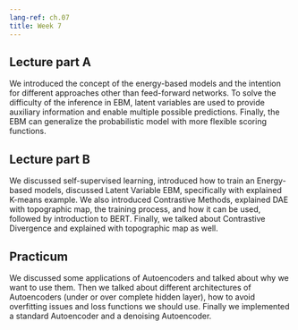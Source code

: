 ```yaml
---
lang-ref: ch.07
title: Week 7
---
```


## Lecture part A

We introduced the concept of the energy-based models and the intention for different approaches other than feed-forward networks. To solve the difficulty of the inference in EBM, latent variables are used to provide auxiliary information and enable multiple possible predictions. Finally, the EBM can generalize the probabilistic model with more flexible scoring functions.


## Lecture part B

We discussed self-supervised learning, introduced how to train an Energy-based models, discussed Latent Variable EBM, specifically with explained K-means example. We also introduced Contrastive Methods, explained DAE with topographic map, the training process, and how it can be used, followed by introduction to BERT. Finally, we talked about Contrastive Divergence and explained with topographic map as well.

## Practicum
We discussed some applications of Autoencoders and talked about why we want to use them. Then we talked about different architectures of Autoencoders (under or over complete hidden layer), how to avoid overfitting issues and loss functions we should use. Finally we implemented a standard Autoencoder and a denoising Autoencoder.
